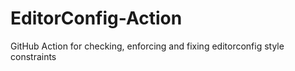 # EditorConfig-Action

GitHub Action for checking, enforcing and fixing editorconfig style constraints
